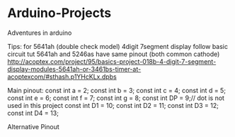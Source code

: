 # Arduino-Projects
Adventures in arduino

Tips:
for 5641ah (double check model) 4digit 7segment display follow basic circuit tut
5641ah and 5246as have same pinout (both common cathode)
http://acoptex.com/project/95/basics-project-018b-4-digit-7-segment-display-modules-5641ah-or-3461bs-timer-at-acoptexcom/#sthash.p1YHcKLx.dpbs

Main pinout:
const int a = 2;
const int b = 3;
const int c = 4;
const int d = 5;
const int e = 6;
const int f = 7;
const int g = 8;
const int DP = 9;// dot is not used in this project
const int D1 = 10;
const int D2 = 11;
const int D3 = 12;
const int D4 = 13;

Alternative Pinout
